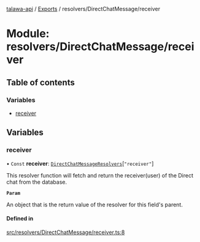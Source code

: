 [talawa-api](../README.md) / [Exports](../modules.md) / resolvers/DirectChatMessage/receiver

# Module: resolvers/DirectChatMessage/receiver

## Table of contents

### Variables

- [receiver](resolvers_DirectChatMessage_receiver.md#receiver)

## Variables

### receiver

• `Const` **receiver**: [`DirectChatMessageResolvers`](types_generatedGraphQLTypes.md#directchatmessageresolvers)[``"receiver"``]

This resolver function will fetch and return the receiver(user) of the Direct chat from the database.

**`Param`**

An object that is the return value of the resolver for this field's parent.

#### Defined in

[src/resolvers/DirectChatMessage/receiver.ts:8](https://github.com/PalisadoesFoundation/talawa-api/blob/7d5b1e7/src/resolvers/DirectChatMessage/receiver.ts#L8)
